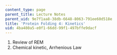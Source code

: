 ```yaml
---
content_type: page
parent_title: Lecture Notes
parent_uid: 9e7f1aa8-38db-6648-8063-791ee60d518e
title: 'Protein Folding 4: Kinetics'
uid: 4ba480a5-e0f1-66dd-99f1-497bffe9dacf
---
```


1.  Review of REM
2.  Chemical kinetic, Arrhenious Law